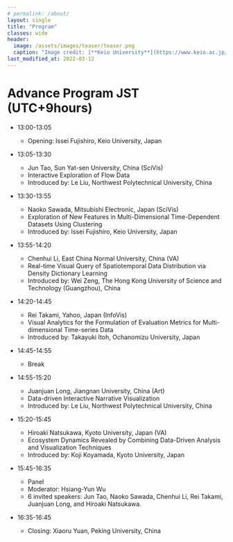 ```yaml
---
# permalink: /about/
layout: single
title: "Program"
classes: wide
header:
  image: /assets/images/teaser/teaser.png
  caption: "Image credit: [**Keio University**](https://www.keio.ac.jp/en/)"
last_modified_at: 2022-03-12
---
```


# Advance Program JST (UTC+9hours)

* 13:00-13:05
  * Opening: Issei Fujishiro, Keio University, Japan

* 13:05-13:30
  * Jun Tao, Sun Yat-sen University, China (SciVis)
  * Interactive Exploration of Flow Data
  * Introduced by: Le Liu, Northwest Polytechnical University, China

* 13:30-13:55
  * Naoko Sawada, Mitsubishi Electronic, Japan (SciVis)
  * Exploration of New Features in Multi-Dimensional Time-Dependent Datasets Using Clustering
  * Introduced by: Issei Fujishiro, Keio University, Japan

* 13:55-14:20
  * Chenhui Li, East China Normal University, China (VA)
  * Real-time Visual Query of Spatiotemporal Data Distribution via Density Dictionary Learning
  * Introduced by: Wei Zeng, The Hong Kong University of Science and Technology (Guangzhou), China

* 14:20-14:45
  * Rei Takami, Yahoo, Japan (InfoVis)
  * Visual Analytics for the Formulation of Evaluation Metrics for Multi-dimensional Time-series Data
  * Introduced by: Takayuki Itoh, Ochanomizu University, Japan

* 14:45-14:55
  * Break

* 14:55-15:20
  * Juanjuan Long, Jiangnan University, China (Art)
  * Data-driven Interactive Narrative Visualization
  * Introduced by: Le Liu, Northwest Polytechnical University, China

* 15:20-15:45
  * Hiroaki Natsukawa, Kyoto University, Japan (VA)
  * Ecosystem Dynamics Revealed by Combining Data-Driven Analysis and Visualization Techniques
  * Introduced by: Koji Koyamada, Kyoto University, Japan

* 15:45-16:35
  * Panel
  * Moderator: Hsiang-Yun Wu
  * 6 invited speakers: Jun Tao, Naoko Sawada, Chenhui Li, Rei Takami, Juanjuan Long, and Hiroaki Natsukawa.

* 16:35-16:45
  * Closing: Xiaoru Yuan, Peking University, China
